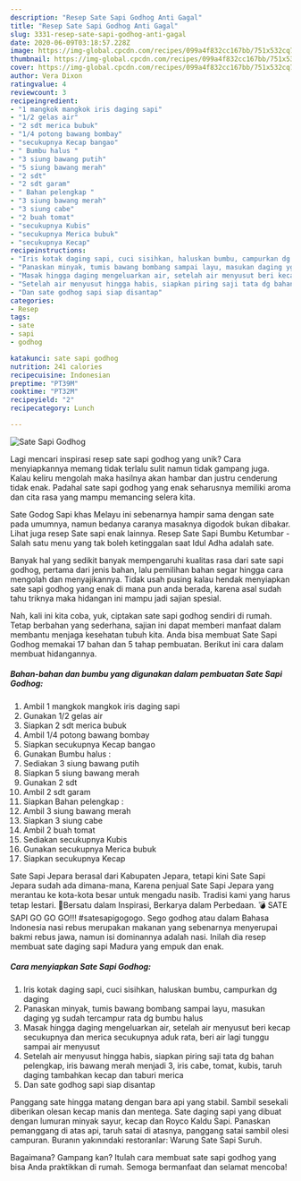 ```yaml
---
description: "Resep Sate Sapi Godhog Anti Gagal"
title: "Resep Sate Sapi Godhog Anti Gagal"
slug: 3331-resep-sate-sapi-godhog-anti-gagal
date: 2020-06-09T03:18:57.228Z
image: https://img-global.cpcdn.com/recipes/099a4f832cc167bb/751x532cq70/sate-sapi-godhog-foto-resep-utama.jpg
thumbnail: https://img-global.cpcdn.com/recipes/099a4f832cc167bb/751x532cq70/sate-sapi-godhog-foto-resep-utama.jpg
cover: https://img-global.cpcdn.com/recipes/099a4f832cc167bb/751x532cq70/sate-sapi-godhog-foto-resep-utama.jpg
author: Vera Dixon
ratingvalue: 4
reviewcount: 3
recipeingredient:
- "1 mangkok mangkok iris daging sapi"
- "1/2 gelas air"
- "2 sdt merica bubuk"
- "1/4 potong bawang bombay"
- "secukupnya Kecap bangao"
- " Bumbu halus "
- "3 siung bawang putih"
- "5 siung bawang merah"
- "2 sdt"
- "2 sdt garam"
- " Bahan pelengkap "
- "3 siung bawang merah"
- "3 siung cabe"
- "2 buah tomat"
- "secukupnya Kubis"
- "secukupnya Merica bubuk"
- "secukupnya Kecap"
recipeinstructions:
- "Iris kotak daging sapi, cuci sisihkan, haluskan bumbu, campurkan dg daging"
- "Panaskan minyak, tumis bawang bombang sampai layu, masukan daging yg sudah tercampur rata dg bumbu halus"
- "Masak hingga daging mengeluarkan air, setelah air menyusut beri kecap secukupnya dan merica secukupnya aduk rata, beri air lagi tunggu sampai air menyusut"
- "Setelah air menyusut hingga habis, siapkan piring saji tata dg bahan pelengkap, iris bawang merah menjadi 3, iris cabe, tomat, kubis, taruh daging tambahkan kecap dan taburi merica"
- "Dan sate godhog sapi siap disantap"
categories:
- Resep
tags:
- sate
- sapi
- godhog

katakunci: sate sapi godhog 
nutrition: 241 calories
recipecuisine: Indonesian
preptime: "PT39M"
cooktime: "PT32M"
recipeyield: "2"
recipecategory: Lunch

---
```



![Sate Sapi Godhog](https://img-global.cpcdn.com/recipes/099a4f832cc167bb/751x532cq70/sate-sapi-godhog-foto-resep-utama.jpg)

Lagi mencari inspirasi resep sate sapi godhog yang unik? Cara menyiapkannya memang tidak terlalu sulit namun tidak gampang juga. Kalau keliru mengolah maka hasilnya akan hambar dan justru cenderung tidak enak. Padahal sate sapi godhog yang enak seharusnya memiliki aroma dan cita rasa yang mampu memancing selera kita.

Sate Godog Sapi khas Melayu ini sebenarnya hampir sama dengan sate pada umumnya, namun bedanya caranya masaknya digodok bukan dibakar. Lihat juga resep Sate sapi enak lainnya. Resep Sate Sapi Bumbu Ketumbar - Salah satu menu yang tak boleh ketinggalan saat Idul Adha adalah sate.

Banyak hal yang sedikit banyak mempengaruhi kualitas rasa dari sate sapi godhog, pertama dari jenis bahan, lalu pemilihan bahan segar hingga cara mengolah dan menyajikannya. Tidak usah pusing kalau hendak menyiapkan sate sapi godhog yang enak di mana pun anda berada, karena asal sudah tahu triknya maka hidangan ini mampu jadi sajian spesial.


Nah, kali ini kita coba, yuk, ciptakan sate sapi godhog sendiri di rumah. Tetap berbahan yang sederhana, sajian ini dapat memberi manfaat dalam membantu menjaga kesehatan tubuh kita. Anda bisa membuat Sate Sapi Godhog memakai 17 bahan dan 5 tahap pembuatan. Berikut ini cara dalam membuat hidangannya.

<!--inarticleads1-->

##### Bahan-bahan dan bumbu yang digunakan dalam pembuatan Sate Sapi Godhog:

1. Ambil 1 mangkok mangkok iris daging sapi
1. Gunakan 1/2 gelas air
1. Siapkan 2 sdt merica bubuk
1. Ambil 1/4 potong bawang bombay
1. Siapkan secukupnya Kecap bangao
1. Gunakan  Bumbu halus :
1. Sediakan 3 siung bawang putih
1. Siapkan 5 siung bawang merah
1. Gunakan 2 sdt
1. Ambil 2 sdt garam
1. Siapkan  Bahan pelengkap :
1. Ambil 3 siung bawang merah
1. Siapkan 3 siung cabe
1. Ambil 2 buah tomat
1. Sediakan secukupnya Kubis
1. Gunakan secukupnya Merica bubuk
1. Siapkan secukupnya Kecap


Sate Sapi Jepara berasal dari Kabupaten Jepara, tetapi kini Sate Sapi Jepara sudah ada dimana-mana, Karena penjual Sate Sapi Jepara yang merantau ke kota-kota besar untuk mengadu nasib. Tradisi kami yang harus tetap lestari. 📣Bersatu dalam Inspirasi, Berkarya dalam Perbedaan. 💣 SATE SAPI GO GO GO!!! #satesapigogogo. Sego godhog atau dalam Bahasa Indonesia nasi rebus merupakan makanan yang sebenarnya menyerupai bakmi rebus jawa, namun isi dominannya adalah nasi. Inilah dia resep membuat sate daging sapi Madura yang empuk dan enak. 

<!--inarticleads2-->

##### Cara menyiapkan Sate Sapi Godhog:

1. Iris kotak daging sapi, cuci sisihkan, haluskan bumbu, campurkan dg daging
1. Panaskan minyak, tumis bawang bombang sampai layu, masukan daging yg sudah tercampur rata dg bumbu halus
1. Masak hingga daging mengeluarkan air, setelah air menyusut beri kecap secukupnya dan merica secukupnya aduk rata, beri air lagi tunggu sampai air menyusut
1. Setelah air menyusut hingga habis, siapkan piring saji tata dg bahan pelengkap, iris bawang merah menjadi 3, iris cabe, tomat, kubis, taruh daging tambahkan kecap dan taburi merica
1. Dan sate godhog sapi siap disantap


Panggang sate hingga matang dengan bara api yang stabil. Sambil sesekali diberikan olesan kecap manis dan mentega. Sate daging sapi yang dibuat dengan lumuran minyak sayur, kecap dan Royco Kaldu Sapi. Panaskan pemanggang di atas api, taruh satai di atasnya, panggang satai sambil olesi campuran. Buranın yakınındaki restoranlar: Warung Sate Sapi Suruh. 

Bagaimana? Gampang kan? Itulah cara membuat sate sapi godhog yang bisa Anda praktikkan di rumah. Semoga bermanfaat dan selamat mencoba!
